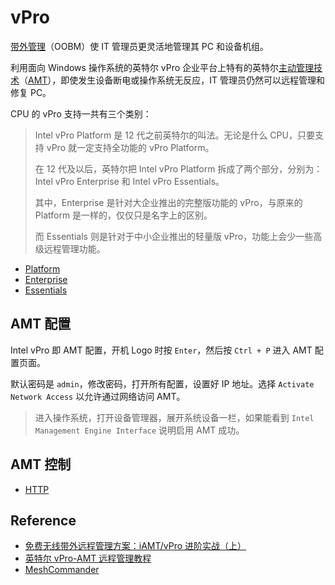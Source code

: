 # vPro

[带外管理](https://www.intel.cn/content/www/cn/zh/business/enterprise-computers/resources/out-of-band-management.html)（OOBM）使 IT 管理员更灵活地管理其 PC 和设备机组。

利用面向 Windows 操作系统的英特尔 vPro 企业平台上特有的英特尔[主动管理技术](https://www.intel.cn/content/www/cn/zh/architecture-and-technology/vpro/vpro-manageability/overview.html)（[AMT](https://www.intel.cn/content/www/cn/zh/architecture-and-technology/vpro/active-management-technology/overview.html)），即使发生设备断电或操作系统无反应，IT 管理员仍然可以远程管理和修复 PC。

CPU 的 vPro 支持一共有三个类别：

> Intel vPro Platform 是 12 代之前英特尔的叫法。无论是什么 CPU，只要支持 vPro 就一定支持全功能的 vPro Platform。
>
> 在 12 代及以后，英特尔把 Intel vPro Platform 拆成了两个部分，分别为：Intel vPro Enterprise 和 Intel vPro Essentials。
>
> 其中，Enterprise 是针对大企业推出的完整版功能的 vPro，与原来的 Platform 是一样的，仅仅只是名字上的区别。
>
> 而 Essentials 则是针对于中小企业推出的轻量版 vPro，功能上会少一些高级远程管理功能。

- [Platform](https://www.intel.cn/content/www/cn/zh/products/sku/129937/intel-core-i58600-processor-9m-cache-up-to-4-30-ghz/specifications.html)
- [Enterprise](https://www.intel.cn/content/www/cn/zh/products/sku/236793/intel-core-i9-processor-14900-36m-cache-up-to-5-80-ghz/specifications.html)
- [Essentials](https://www.intel.cn/content/www/cn/zh/products/sku/232147/intel-core-i513500h-processor-18m-cache-up-to-4-70-ghz/specifications.html)

## AMT 配置

Intel vPro 即 AMT 配置，开机 Logo 时按 `Enter`，然后按 `Ctrl + P` 进入 AMT 配置页面。

默认密码是 `admin`，修改密码，打开所有配置，设置好 IP 地址。选择 `Activate Network Access` 以允许通过网络访问 AMT。

> 进入操作系统，打开设备管理器，展开系统设备一栏，如果能看到 `Intel Management Engine Interface` 说明启用 AMT 成功。

## AMT 控制

- [HTTP](http://192.168.9.50:16992/)

## Reference

- [免费无线带外远程管理方案：iAMT/vPro 进阶实战（上）](https://mp.weixin.qq.com/s/vruWavQsKoUzaV_HA-MODA)
- [英特尔 vPro-AMT 远程管理教程](https://www.bilibili.com/opus/951760079923707912)
- [MeshCommander](https://www.meshcommander.com/meshcommander)

